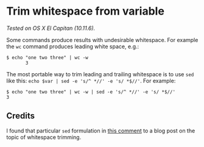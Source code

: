 # Trim whitespace from variable

_Tested on OS X El Capitan (10.11.6)._

Some commands produce results with undesirable whitespace. For example the `wc` command produces leading white space, e.g.:

```nohighlight
$ echo "one two three" | wc -w
       3
```

The most portable way to trim leading and trailing whitespace is to use `sed` like this: `echo $var | sed -e 's/^ *//' -e 's/ *$//'`.  For example:

```nohighlight
$ echo "one two three" | wc -w | sed -e 's/^ *//' -e 's/ *$//'
3
```

## Credits

I found that particular `sed` formulation in [this comment](https://www.cyberciti.biz/faq/bash-remove-whitespace-from-string/#comment-77884) to a blog post on the topic of whitespace trimming.
